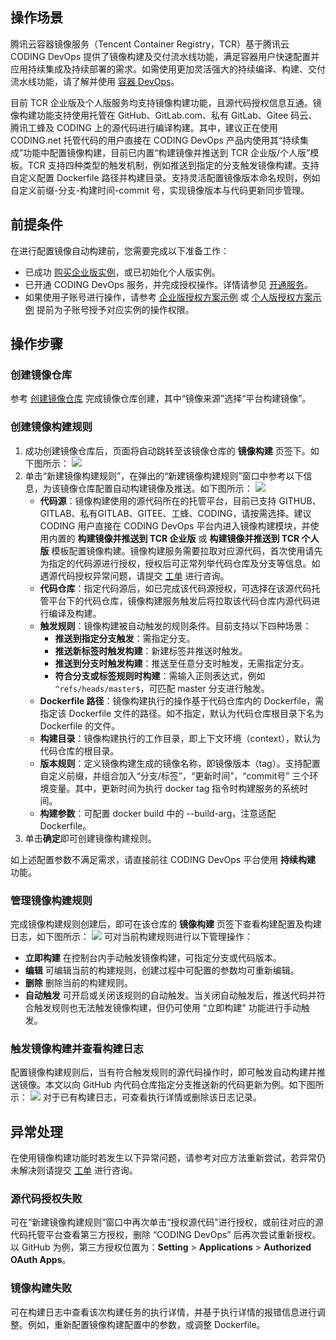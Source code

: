 ## 操作场景 

腾讯云容器镜像服务（Tencent Container Registry，TCR）基于腾讯云 CODING DevOps 提供了镜像构建及交付流水线功能，满足容器用户快速配置并应用持续集成及持续部署的需求。如需使用更加灵活强大的持续编译、构建、交付流水线功能，请了解并使用 [容器 DevOps]( https://console.cloud.tencent.com/coding/container-devops)。

目前 TCR 企业版及个人版服务均支持镜像构建功能，且源代码授权信息互通。镜像构建功能支持使用托管在 GitHub、GitLab.com、私有 GitLab、Gitee 码云、腾讯工蜂及 CODING 上的源代码进行编译构建。其中，建议正在使用 CODING.net 托管代码的用户直接在 CODING DevOps 产品内使用其“持续集成”功能中配置镜像构建，目前已内置“构建镜像并推送到 TCR 企业版/个人版”模板。TCR 支持四种类型的触发机制，例如推送到指定的分支触发镜像构建。支持自定义配置 Dockerfile 路径并构建目录。支持灵活配置镜像版本命名规则，例如自定义前缀-分支-构建时间-commit 号，实现镜像版本与代码更新同步管理。
## 前提条件 

在进行配置镜像自动构建前，您需要完成以下准备工作：
- 已成功 [购买企业版实例](https://cloud.tencent.com/document/product/1141/51110)，或已初始化个人版实例。
- 已开通 CODING DevOps 服务，并完成授权操作。详情请参见 [开通服务](https://cloud.tencent.com/document/product/1115/37268)。
- 如果使用子账号进行操作，请参考 [企业版授权方案示例](https://cloud.tencent.com/document/product/1141/41417) 或 [个人版授权方案示例](https://cloud.tencent.com/document/product/1141/41409) 提前为子账号授予对应实例的操作权限。
## 操作步骤
### 创建镜像仓库
参考 [创建镜像仓库](https://cloud.tencent.com/document/product/1141/41811#.E5.88.9B.E5.BB.BA.E9.95.9C.E5.83.8F.E4.BB.93.E5.BA.93) 完成镜像仓库创建，其中“镜像来源”选择“平台构建镜像”。

### 创建镜像构建规则

1. 成功创建镜像仓库后，页面将自动跳转至该镜像仓库的 **镜像构建** 页签下。如下图所示： 
![](https://qcloudimg.tencent-cloud.cn/raw/d90669fe16fd226e49eedec000480e58.png)
1. 单击“新建镜像构建规则”，在弹出的“新建镜像构建规则”窗口中参考以下信息，为该镜像仓库配置自动构建镜像及推送。如下图所示： ![](https://main.qcloudimg.com/raw/0487c62102d61d0941b5293cff56d035.png)
   -  **代码源**：镜像构建使用的源代码所在的托管平台，目前已支持 GITHUB、GITLAB、私有GITLAB、GITEE、工蜂、CODING，请按需选择。建议 CODING 用户直接在 CODING DevOps 平台内进入镜像构建模块，并使用内置的 **构建镜像并推送到 TCR 企业版** 或 **构建镜像并推送到 TCR 个人版** 模板配置镜像构建。镜像构建服务需要拉取对应源代码，首次使用请先为指定的代码源进行授权，授权后可正常列举代码仓库及分支等信息。如遇源代码授权异常问题，请提交 [工单](https://console.cloud.tencent.com/workorder/category) 进行咨询。
   - **代码仓库**：指定代码源后，如已完成该代码源授权，可选择在该源代码托管平台下的代码仓库，镜像构建服务触发后将拉取该代码仓库内源代码进行编译及构建。
   -  **触发规则**：镜像构建被自动触发的规则条件。目前支持以下四种场景：
       - **推送到指定分支触发**：需指定分支。
       - **推送新标签时触发构建**：新建标签并推送时触发。
       - **推送到分支时触发构建**：推送至任意分支时触发，无需指定分支。
       - **符合分支或标签规则时构建**：需输入正则表达式，例如 `^refs/heads/master$`，可匹配 master 分支进行触发。
   -  **Dockerfile 路径**：镜像构建执行的操作基于代码仓库内的 Dockerfile，需指定该 Dockerfile 文件的路径。如不指定，默认为代码仓库根目录下名为 Dockerfile 的文件。
   -  **构建目录**：镜像构建执行的工作目录，即上下文环境（context），默认为代码仓库的根目录。
   -  **版本规则**：定义镜像构建生成的镜像名称，即镜像版本（tag）。支持配置自定义前缀，并组合加入“分支/标签”，“更新时间”，“commit号” 三个环境变量。其中，更新时间为执行 docker tag 指令时构建服务的系统时间。
   -  **构建参数**：可配置 docker build 中的 --build-arg，注意适配 Dockerfile。
2. 单击**确定**即可创建镜像构建规则。

如上述配置参数不满足需求，请直接前往 CODING DevOps 平台使用 **持续构建** 功能。

### 管理镜像构建规则
完成镜像构建规则创建后，即可在该仓库的 **镜像构建** 页签下查看构建配置及构建日志，如下图所示： 
![](https://main.qcloudimg.com/raw/d23fd6dcb5fc72e79d81a4a5411c2538.png)
可对当前构建规则进行以下管理操作：
 - **立即构建**
 在控制台内手动触发镜像构建，可指定分支或代码版本。
 - **编辑**
可编辑当前的构建规则，创建过程中可配置的参数均可重新编辑。
 - **删除**
 删除当前的构建规则。
 - **自动触发**
 可开启或关闭该规则的自动触发。当关闭自动触发后，推送代码并符合触发规则也无法触发镜像构建，但仍可使用 "立即构建" 功能进行手动触发。
   
### 触发镜像构建并查看构建日志
配置镜像构建规则后，当有符合触发规则的源代码操作时，即可触发自动构建并推送镜像。本文以向 GitHub 内代码仓库指定分支推送新的代码更新为例。如下图所示： 
![](https://main.qcloudimg.com/raw/b0fbde9a9932ea5e001fcca7776ccdb7.png)
对于已有构建日志，可查看执行详情或删除该日志记录。

## 异常处理
在使用镜像构建功能时若发生以下异常问题，请参考对应方法重新尝试，若异常仍未解决则请提交 [工单](https://console.cloud.tencent.com/workorder/category) 进行咨询。

### 源代码授权失败
可在“新建镜像构建规则”窗口中再次单击“授权源代码”进行授权，或前往对应的源代码托管平台查看第三方授权，删除 “CODING DevOps” 后再次尝试重新授权。以 GitHub 为例，第三方授权位置为：**Setting** > **Applications** > **Authorized OAuth Apps**。

### 镜像构建失败
可在构建日志中查看该次构建任务的执行详情，并基于执行详情的报错信息进行调整。例如，重新配置镜像构建配置中的参数，或调整 Dockerfile。



